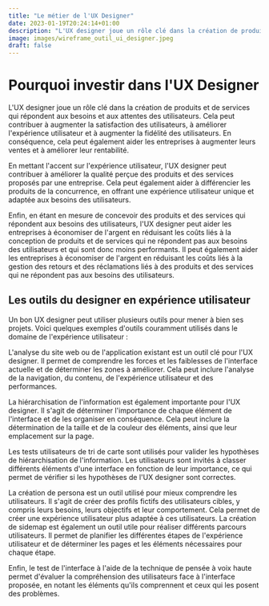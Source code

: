 ```yaml
---
title: "Le métier de l'UX Designer"
date: 2023-01-19T20:24:14+01:00
description: "L'UX designer joue un rôle clé dans la création de produits et de services qui répondent aux besoins et aux attentes des utilisateurs. Cela peut contribuer à augmenter la satisfaction des utilisateurs"
image: images/wireframe_outil_ui_designer.jpeg
draft: false
---
```


# Pourquoi investir dans l'UX Designer

L'UX designer joue un rôle clé dans la création de produits et de services qui répondent aux besoins et aux attentes des utilisateurs. Cela peut contribuer à augmenter la satisfaction des utilisateurs, à améliorer l'expérience utilisateur et à augmenter la fidélité des utilisateurs. En conséquence, cela peut également aider les entreprises à augmenter leurs ventes et à améliorer leur rentabilité.

En mettant l'accent sur l'expérience utilisateur, l'UX designer peut contribuer à améliorer la qualité perçue des produits et des services proposés par une entreprise. Cela peut également aider à différencier les produits de la concurrence, en offrant une expérience utilisateur unique et adaptée aux besoins des utilisateurs.

Enfin, en étant en mesure de concevoir des produits et des services qui répondent aux besoins des utilisateurs, l'UX designer peut aider les entreprises à économiser de l'argent en réduisant les coûts liés à la conception de produits et de services qui ne répondent pas aux besoins des utilisateurs et qui sont donc moins performants. Il peut également aider les entreprises à économiser de l'argent en réduisant les coûts liés à la gestion des retours et des réclamations liés à des produits et des services qui ne répondent pas aux besoins des utilisateurs.

## Les outils du designer en expérience utilisateur

Un bon UX designer peut utiliser plusieurs outils pour mener à bien ses projets. Voici quelques exemples d'outils couramment utilisés dans le domaine de l'expérience utilisateur :

<!-- - Analyse du site web / application existant
- Hiérarchisation de l'information
- Test utilisateur de tri de carte afin de valider des hyopthèse de hiérarchisation
- Création de persona afin de mieux comprendre qui sont les utilisateurs
- création de sidemap afin de réaliser différentes parcours utilisateurs.
- Test de l'interface avec une technique de pensée à voix haute.  -->

L'analyse du site web ou de l'application existant est un outil clé pour l'UX designer. Il permet de comprendre les forces et les faiblesses de l'interface actuelle et de déterminer les zones à améliorer. Cela peut inclure l'analyse de la navigation, du contenu, de l'expérience utilisateur et des performances.

La hiérarchisation de l'information est également importante pour l'UX designer. Il s'agit de déterminer l'importance de chaque élément de l'interface et de les organiser en conséquence. Cela peut inclure la détermination de la taille et de la couleur des éléments, ainsi que leur emplacement sur la page.

Les tests utilisateurs de tri de carte sont utilisés pour valider les hypothèses de hiérarchisation de l'information. Les utilisateurs sont invités à classer différents éléments d'une interface en fonction de leur importance, ce qui permet de vérifier si les hypothèses de l'UX designer sont correctes.

La création de persona est un outil utilisé pour mieux comprendre les utilisateurs. Il s'agit de créer des profils fictifs des utilisateurs cibles, y compris leurs besoins, leurs objectifs et leur comportement. Cela permet de créer une expérience utilisateur plus adaptée à ces utilisateurs. La création de sidemap est également un outil utile pour réaliser différents parcours utilisateurs. Il permet de planifier les différentes étapes de l'expérience utilisateur et de déterminer les pages et les éléments nécessaires pour chaque étape.

Enfin, le test de l'interface à l'aide de la technique de pensée à voix haute permet d'évaluer la compréhension des utilisateurs face à l'interface proposée, en notant les éléments qu'ils comprennent et ceux qui les posent des problèmes.
